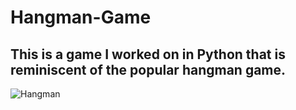 # Hangman-Game


## This is a game I worked on in Python that is reminiscent of the popular hangman game.





![Hangman](https://github.com/Epicskylegend/Hangman-Game/assets/85533331/b9472a0d-f3c8-431e-b9fd-b95f81d14eb8)
